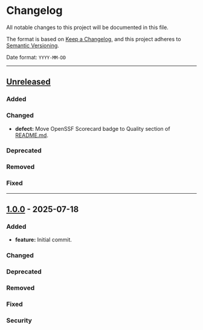 # Changelog

All notable changes to this project will be documented in this file.

The format is based on [Keep a Changelog](https://keepachangelog.com/en/1.0.0/),
and this project adheres to [Semantic Versioning](https://semver.org/spec/v2.0.0.html).

Date format: `YYYY-MM-DD`

---
## [Unreleased]

### Added
### Changed
- **defect:** Move OpenSSF Scorecard badge to Quality section of [README.md](../README.md).

### Deprecated
### Removed
### Fixed

---

## [1.0.0] - 2025-07-18

### Added
- **feature:** Initial commit.

### Changed
### Deprecated
### Removed
### Fixed
### Security

[Unreleased]: https://github.com/sixafter/prng-chacha/compare/v1.0.0...HEAD
[1.0.0]: https://github.com/sixafter/prng-chacha/compare/fa8c7dece7bdfb898d191752cdf6f5b885d43c5b...v1.0.0

[MUST]: https://datatracker.ietf.org/doc/html/rfc2119
[MUST NOT]: https://datatracker.ietf.org/doc/html/rfc2119
[SHOULD]: https://datatracker.ietf.org/doc/html/rfc2119
[SHOULD NOT]: https://datatracker.ietf.org/doc/html/rfc2119
[MAY]: https://datatracker.ietf.org/doc/html/rfc2119
[SHALL]: https://datatracker.ietf.org/doc/html/rfc2119
[SHALL NOT]: https://datatracker.ietf.org/doc/html/rfc2119
[REQUIRED]: https://datatracker.ietf.org/doc/html/rfc2119
[RECOMMENDED]: https://datatracker.ietf.org/doc/html/rfc2119
[NOT RECOMMENDED]: https://datatracker.ietf.org/doc/html/rfc2119
